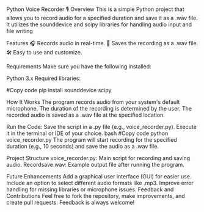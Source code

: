 Python Voice Recorder 🎙️
Overview
This is a simple Python project that allows you to record audio for a specified duration and save it as a .wav file. It utilizes the sounddevice and scipy libraries for handling audio input and file writing

Features
🎧 Records audio in real-time.
💾 Saves the recording as a .wav file.
🛠️ Easy to use and customize.


Requirements
Make sure you have the following installed:

Python 3.x
Required libraries:

#Copy code
pip install sounddevice scipy

How It Works
The program records audio from your system's default microphone.
The duration of the recording is determined by the user.
The recorded audio is saved as a .wav file at the specified location.


Run the Code:
Save the script in a .py file (e.g., voice_recorder.py).
Execute it in the terminal or IDE of your choice.
bash
#Copy code
python voice_recorder.py
The program will start recording for the specified duration (e.g., 10 seconds) and save the audio as a .wav file.



Project Structure
voice_recorder.py: Main script for recording and saving audio.
Recordsave.wav: Example output file after running the program.

Future Enhancements
Add a graphical user interface (GUI) for easier use.
Include an option to select different audio formats like .mp3.
Improve error handling for missing libraries or microphone issues.
Feedback and Contributions
Feel free to fork the repository, make improvements, and create pull requests. Feedback is always welcome!

